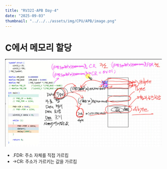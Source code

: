 ```yaml
---
title: "RV32I-APB Day-4"
date: "2025-09-03"
thumbnail: "../../../assets/img/CPU/APB/image.png"
---
```


# C에서 메모리 할당
![alt text](<../../../assets/img/CPU/APB4_0903/스크린샷 2025-09-03 162238.png>)

- .FDR: 주소 자체를 직접 가르킴
- ->CR: 주소가 가르키는 값을 가르킴